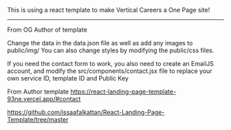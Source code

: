 

This is using a react template to make Vertical Careers a One Page site!



---
From OG Author of template

Change the data in the data.json file as well as add any images to public/img/ You can also change styles by modifying the public/css files. 

If you need the contact form to work, you also need to create an EmailJS account, and modify the src/components/contact.jsx file to replace your own service ID, template ID and Public Key

From Author template
https://react-landing-page-template-93ne.vercel.app/#contact

https://github.com/issaafalkattan/React-Landing-Page-Template/tree/master